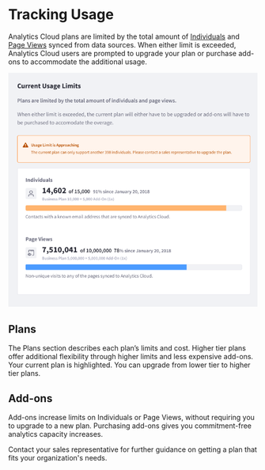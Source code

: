 # Tracking Usage

Analytics Cloud plans are limited by the total amount of [Individuals](../people/individuals/individual-profiles.md) and [Page Views](../touchpoints/pages/pages.md) synced from data sources. When either limit is exceeded, Analytics Cloud users are prompted to upgrade your plan or purchase add-ons to accommodate the additional usage.

![The usage page reports when you are approaching or exceeding plan limits.](tracking-usage/images/01.png)

## Plans

The Plans section describes each plan’s limits and cost. Higher tier plans offer additional flexibility through higher limits and less expensive add-ons. Your current plan is highlighted. You can upgrade from lower tier to higher tier plans.

## Add-ons

Add-ons increase limits on Individuals or Page Views, without requiring you to upgrade to a new plan. Purchasing add-ons gives you commitment-free analytics capacity increases.

Contact your sales representative for further guidance on getting a plan that fits your organization's needs.
